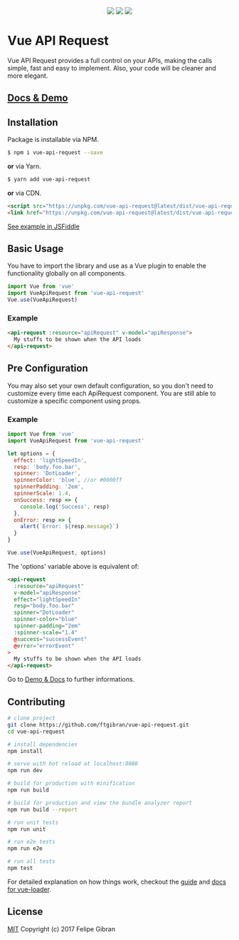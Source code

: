 <p align="center">
  <a href="https://www.npmjs.com/package/vue-form-wizard"><img src="https://img.shields.io/npm/v/vue-form-wizard.svg"></a>
  <a href="https://www.npmjs.com/package/vue-form-wizard"><img src="https://img.shields.io/npm/dt/vue-form-wizard.svg"></a>
  <a href="https://www.npmjs.com/package/vue-form-wizard"><img src="https://img.shields.io/npm/l/vue-form-wizard"></a>
</p>

# Vue API Request

Vue API Request provides a full control on your APIs, making the calls simple, fast and easy to implement. Also, your code will be cleaner and more elegant.

## [Docs & Demo](https://ftgibran.github.io/#/vue-api-request)

## Installation

Package is installable via NPM.

```bash
$ npm i vue-api-request --save
```

**or** via Yarn.

```bash
$ yarn add vue-api-request
```

**or** via CDN.

```html
<script src="https://unpkg.com/vue-api-request@latest/dist/vue-api-request.min.js"></script>
<link href="https://unpkg.com/vue-api-request@latest/dist/vue-api-request.min.css" rel="stylesheet"/>
```

[See example in JSFiddle](https://jsfiddle.net/gibranmax/everjv20/)

## Basic Usage

You have to import the library and use as a Vue plugin to enable the functionality globally on all components.

```javascript
import Vue from 'vue'
import VueApiRequest from 'vue-api-request'
Vue.use(VueApiRequest)
```

### Example

```html
<api-request :resource="apiRequest" v-model="apiResponse">
  My stuffs to be shown when the API loads
</api-request>
```

## Pre Configuration

You may also set your own default configuration, so you don't need to customize every time each ApiRequest component. You are still able to customize a specific component using props.

### Example

```javascript
import Vue from 'vue'
import VueApiRequest from 'vue-api-request'

let options = {
  effect: 'lightSpeedIn',
  resp: 'body.foo.bar',
  spinner: 'DotLoader',
  spinnerColor: 'blue', //or #0000ff
  spinnerPadding: '2em',
  spinnerScale: 1.4,
  onSuccess: resp => {
    console.log('Success', resp)
  },
  onError: resp => {
    alert(`Error: ${resp.message}`)
  }
}

Vue.use(VueApiRequest, options)
```

The 'options' variable above is equivalent of:

```html
<api-request
  :resource="apiRequest"
  v-model="apiResponse"
  effect="lightSpeedIn"
  resp="body.foo.bar"
  spinner="DotLoader"
  spinner-color="blue"
  spinner-padding="2em"
  :spinner-scale="1.4"
  @success="successEvent"
  @error="errorEvent"
>
  My stuffs to be shown when the API loads
</api-request>
```

Go to [Demo & Docs](https://ftgibran.github.io/#/vue-api-request) to further informations.

## Contributing

``` bash
# clone project
git clone https://github.com/ftgibran/vue-api-request.git
cd vue-api-request

# install dependencies
npm install

# serve with hot reload at localhost:8080
npm run dev

# build for production with minification
npm run build

# build for production and view the bundle analyzer report
npm run build --report

# run unit tests
npm run unit

# run e2e tests
npm run e2e

# run all tests
npm test
```

For detailed explanation on how things work, checkout the [guide](http://vuejs-templates.github.io/webpack/) and [docs for vue-loader](http://vuejs.github.io/vue-loader).

## License
[MIT](https://opensource.org/licenses/MIT)
Copyright (c) 2017 Felipe Gibran <ftgibran>

